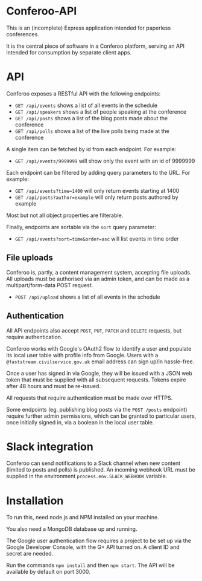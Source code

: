 Conferoo-API
============

This is an (incomplete) Express application intended for paperless conferences.

It is the central piece of software in a Conferoo platform, serving an API intended for consumption by separate client apps.

API
===

Conferoo exposes a RESTful API with the following endpoints:

* `GET /api/events` shows a list of all events in the schedule
* `GET /api/speakers` shows a list of people speaking at the conference
* `GET /api/posts` shows a list of the blog posts made about the conference
* `GET /api/polls` shows a list of the live polls being made at the conference

A single item can be fetched by id from each endpoint. For example:

* `GET /api/events/9999999` will show only the event with an id of 9999999

Each endpoint can be filtered by adding query parameters to the URL. For example:

* `GET /api/events?time=1400` will only return events starting at 1400
* `GET /api/posts?author=example` will only return posts authored by example

Most but not all object properties are filterable.

Finally, endpoints are sortable via the `sort` query parameter:

* `GET /api/events?sort=time&order=asc` will list events in time order

File uploads
-----------

Conferoo is, partly, a content management system, accepting file uploads. All uploads must be authorised via an admin token, and can be made as a multipart/form-data POST request.

* `POST /api/upload` shows a list of all events in the schedule

Authentication
-------------

All API endpoints also accept `POST`, `PUT`, `PATCH` and `DELETE` requests, but require authentication.

Conferoo works with Google's OAuth2 flow to identify a user and populate its local user table with profile info from Google. Users with a `@faststream.civilservice.gov.uk` email address can sign up/in hassle-free.

Once a user has signed in via Google, they will be issued with a JSON web token that must be supplied with all subsequent requests. Tokens expire after 48 hours and must be re-issued.

All requests that require authentication must be made over HTTPS.

Some endpoints (eg. publishing blog posts via the `POST /posts` endpoint) require further admin permissions, which can be granted to particular users, once initially signed in, via a boolean in the local user table.

Slack integration
================

Conferoo can send notifications to a Slack channel when new content (limited to posts and polls) is published. An incoming webhook URL must be supplied in the environment `process.env.SLACK_WEBHOOK` variable.


Installation
===========

To run this, need node.js and NPM installed on your machine.

You also need a MongoDB database up and running.

The Google user authentication flow requires a project to be set up via the Google Developer Console, with the G+ API turned on. A client ID and secret are needed.

Run the commands `npm install` and then `npm start`. The API will be available by default on port 3000.
